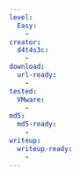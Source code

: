 ```yaml
---
level:
  Easy:
    -
creator:
  d4t4s3c:
    -
download:
  url-ready:
    -
tested:
  VMware:
    -
md5:
  md5-ready:
    -
writeup:
  writeup-ready:
    -
---
```


